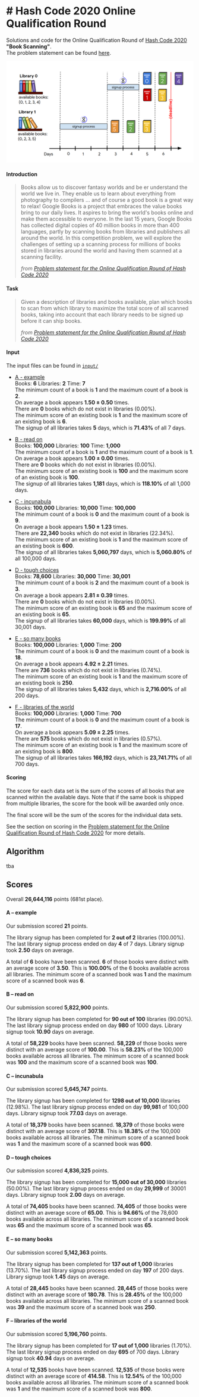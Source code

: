 # \# Hash Code 2020 Online Qualification Round

Solutions and code for the Online Qualification Round of [Hash Code 2020](https://codingcompetitions.withgoogle.com/hashcode) **"Book Scanning"**.  
The problem statement can be found [here](hashcode_2020_online_qualification_round.pdf).

![Hash Code 2020 Online Qualification Round Teaser](online_qualification_round_teaser.png)

#### Introduction

> Books allow us to discover fantasy worlds and be er understand the world we live in.
  They enable us to learn about everything from photography to compilers ... and of
  course a good book is a great way to relax!
  Google Books is a project that embraces the value books bring to our daily lives.
  It aspires to bring the world's books online and make them accessible to everyone. In the
  last 15 years, Google Books has collected digital copies of 40 million books in more
  than 400 languages, partly by scanning books from libraries and publishers all around
  the world.
  In this competition problem, we will explore the challenges of setting up a scanning
  process for millions of books stored in libraries around the world and having them
  scanned at a scanning facility.
>
> _from [Problem statement for the Online Qualification Round of Hash Code 2020](hashcode_2020_online_qualification_round.pdf)_

#### Task

> Given a description of libraries and books available, plan which books to scan from
  which library to maximize the total score of all scanned books, taking into account that
  each library needs to be signed up before it can ship books.
>
> _from [Problem statement for the Online Qualification Round of Hash Code 2020](hashcode_2020_online_qualification_round.pdf)_

#### Input

The input files can be found in [`input/`](input)

- [A - example](input/a.txt)  
    Books: **6** Libraries: **2** Time: **7**  
    The minimum count of a book is **1** and the maximum count of a book is **2**.  
    On average a book appears **1.50 ± 0.50** times.  
    There are **0** books which do not exist in libraries (0.00%).  
    The minimum score of an existing book is **1** and the maximum score of an existing book is **6**.  
    The signup of all libraries takes **5** days, which is **71.43%** of all 7 days.

- [B - read on](input/b.txt)  
    Books: **100,000** Libraries: **100** Time: **1,000**  
    The minimum count of a book is **1** and the maximum count of a book is **1**.  
    On average a book appears **1.00 ± 0.00** times.  
    There are **0** books which do not exist in libraries (0.00%).  
    The minimum score of an existing book is **100** and the maximum score of an existing book is **100**.  
    The signup of all libraries takes **1,181** days, which is **118.10%** of all 1,000 days.

- [C - incunabula](input/c.txt)  
    Books: **100,000** Libraries: **10,000** Time: **100,000**  
    The minimum count of a book is **0** and the maximum count of a book is **9**.  
    On average a book appears **1.50 ± 1.23** times.  
    There are **22,340** books which do not exist in libraries (22.34%).  
    The minimum score of an existing book is **1** and the maximum score of an existing book is **600**.  
    The signup of all libraries takes **5,060,797** days, which is **5,060.80%** of all 100,000 days.  

- [D - tough choices](input/d.txt)  
    Books: **78,600** Libraries: **30,000** Time: **30,001**  
    The minimum count of a book is **2** and the maximum count of a book is **3**.  
    On average a book appears **2.81 ± 0.39** times.  
    There are **0** books which do not exist in libraries (0.00%).  
    The minimum score of an existing book is **65** and the maximum score of an existing book is **65**.  
    The signup of all libraries takes **60,000** days, which is **199.99%** of all 30,001 days.

- [E - so many books](input/e.txt)  
    Books: **100,000** Libraries: **1,000** Time: **200**  
    The minimum count of a book is **0** and the maximum count of a book is **18**.  
    On average a book appears **4.92 ± 2.21** times.  
    There are **736** books which do not exist in libraries (0.74%).  
    The minimum score of an existing book is **1** and the maximum score of an existing book is **250**.  
    The signup of all libraries takes **5,432** days, which is **2,716.00%** of all 200 days.

- [F - libraries of the world](input/f.txt)  
    Books: **100,000** Libraries: **1,000** Time: **700**  
    The minimum count of a book is **0** and the maximum count of a book is **17**.  
    On average a book appears **5.09 ± 2.25** times.  
    There are **575** books which do not exist in libraries (0.57%).  
    The minimum score of an existing book is **1** and the maximum score of an existing book is **800**.  
    The signup of all libraries takes **166,192** days, which is **23,741.71%** of all 700 days.

#### Scoring

The score for each data set is the sum of the scores of all books that are scanned within the available days.
Note that if the same book is shipped from multiple libraries, the score for the book will be awarded only once.

The final score will be the sum of the scores for the individual data sets.

See the section on scoring in the [Problem statement for the Online Qualification Round of Hash Code 2020](hashcode_2020_online_qualification_round.pdf) for more details.

## Algorithm

tba  

## Scores

Overall **26,644,116** points (681st place).

#### A – example

Our submission scored **21** points.

The library signup has been completed for **2 out of 2** libraries (100.00%).
The last library signup process ended on day **4** of 7 days.
Library signup took **2.50** days on average.

A total of **6** books have been scanned.
**6** of those books were distinct with an average score of **3.50**.
This is **100.00%** of the 6 books available across all libraries.
The minimum score of a scanned book was **1** and the maximum score of a scanned book was **6**.

#### B – read on

Our submission scored **5,822,900** points.

The library signup has been completed for **90 out of 100** libraries (90.00%).
The last library signup process ended on day **980** of 1000 days.
Library signup took **10.90** days on average.

A total of **58,229** books have been scanned.
**58,229** of those books were distinct with an average score of **100.00**.
This is **58.23%** of the 100,000 books available across all libraries.
The minimum score of a scanned book was **100** and the maximum score of a scanned book was **100**.

#### C – incunabula

Our submission scored **5,645,747** points.

The library signup has been completed for **1298 out of 10,000** libraries (12.98%).
The last library signup process ended on day **99,981** of 100,000 days.
Library signup took **77.03** days on average.

A total of **18,379** books have been scanned.
**18,379** of those books were distinct with an average score of **307.18**.
This is **18.38%** of the 100,000 books available across all libraries.
The minimum score of a scanned book was **1** and the maximum score of a scanned book was **600**.

#### D – tough choices

Our submission scored **4,836,325** points.

The library signup has been completed for **15,000 out of 30,000** libraries (50.00%).
The last library signup process ended on day **29,999** of 30001 days.
Library signup took **2.00** days on average.

A total of **74,405** books have been scanned.
**74,405** of those books were distinct with an average score of **65.00**.
This is **94.66%** of the 78,600 books available across all libraries.
The minimum score of a scanned book was **65** and the maximum score of a scanned book was **65**.

####  E – so many books

Our submission scored **5,142,363** points.

The library signup has been completed for **137 out of 1,000** libraries (13.70%).
The last library signup process ended on day **197** of 200 days.
Library signup took **1.45** days on average.

A total of **28,445** books have been scanned.
**28,445** of those books were distinct with an average score of **180.78**.
This is **28.45%** of the 100,000 books available across all libraries.
The minimum score of a scanned book was **39** and the maximum score of a scanned book was **250**.

#### F – libraries of the world

Our submission scored **5,196,760** points.

The library signup has been completed for **17 out of 1,000** libraries (1.70%).
The last library signup process ended on day **695** of 700 days.
Library signup took **40.94** days on average.

A total of **12,535** books have been scanned.
**12,535** of those books were distinct with an average score of **414.58**.
This is **12.54%** of the 100,000 books available across all libraries.
The minimum score of a scanned book was **1** and the maximum score of a scanned book was **800**.
